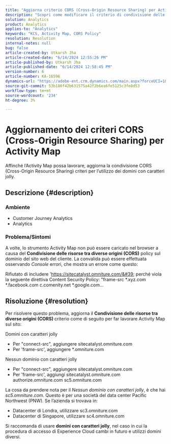 ```yaml
---
title: "Aggiorna criterio CORS (Cross-Origin Resource Sharing) per Activity Map"
description: "Scopri come modificare il criterio di condivisione delle risorse tra diverse origini per utilizzare lo strumento Activity Map."
solution: Analytics
product: Analytics
applies-to: "Analytics"
keywords: "KCS, Activity Map, CORS Policy"
resolution: Resolution
internal-notes: null
bug: false
article-created-by: Utkarsh Jha
article-created-date: "6/14/2024 12:55:26 PM"
article-published-by: Utkarsh Jha
article-published-date: "6/14/2024 12:58:45 PM"
version-number: 6
article-number: KA-16596
dynamics-url: "https://adobe-ent.crm.dynamics.com/main.aspx?forceUCI=1&pagetype=entityrecord&etn=knowledgearticle&id=6c7e5f5a-4d2a-ef11-840a-00224809e160"
source-git-commit: 53b180f42b631575a42f2b6ea6fe5125c3fe8d53
workflow-type: tm+mt
source-wordcount: '234'
ht-degree: 3%

---
```


# Aggiornamento dei criteri CORS (Cross-Origin Resource Sharing) per Activity Map


Affinché l’Activity Map possa lavorare, aggiorna la condivisione CORS (Cross-Origin Resource Sharing)<b> </b>criteri per l’utilizzo dei domini con caratteri jolly.

## Descrizione {#description}


### <b>Ambiente </b>

- Customer Journey Analytics
- Analytics




### <b>Problema/Sintomi</b>

A volte, lo strumento Activity Map non può essere caricato nel browser a causa del <b>Condivisione delle risorse tra diverse origini (CORS)</b> policy sul dominio del sito web del cliente. La convalida può essere effettuata osservando *Console* errori, che mostra un errore come questo:

Rifiutato di includere &#39;https://sitecatalyst.omniture.com/&#39; perché viola la seguente direttiva Content Security Policy: &quot;frame-src \*.xyz.com \*.facebook.com c.comenity.net \*.google.com...


## Risoluzione {#resolution}


Per risolvere questo problema, aggiorna il <b>Condivisione delle risorse tra diverse origini (CORS) </b>criterio come di seguito per far lavorare Activity Map sul sito:

Domini con caratteri jolly

- Per &quot;connect-src&quot;, aggiungere sitecatalyst.omniture.com
- Per &#39;frame-src&#39;, aggiungere \*.omniture.com


Nessun dominio con caratteri jolly

- Per &quot;connect-src&quot;, aggiungere sitecatalyst.omniture.com
- Per &#39;frame-src&#39;, aggiungi sitecatalyst.omniture.com authorize.omniture.com sc5.omniture.com


La cosa da prendere nota per il *Nessun dominio con caratteri jolly*, è che hai *sc5.omniture.com*. Questo è per una società del data center Pacific Northwest (PNW). Se l’azienda si trovava in:

- Datacenter di Londra, utilizzare sc3.omniture.com
- Datacenter di Singapore, utilizzare sc4.omniture.com


Si raccomanda di usare <b>domini con caratteri jolly</b>, nel caso in cui la procedura di accesso di Experience Cloud cambi in futuro e utilizzi domini diversi.
